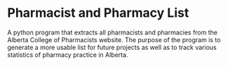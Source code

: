 # Pharmacist and Pharmacy List
A python program that extracts all pharmacists and pharmacies from the Alberta College of Pharmacists website. The purpose of the program is to generate a more usable list for future projects as well as to track various statistics of pharmacy practice in Alberta.
